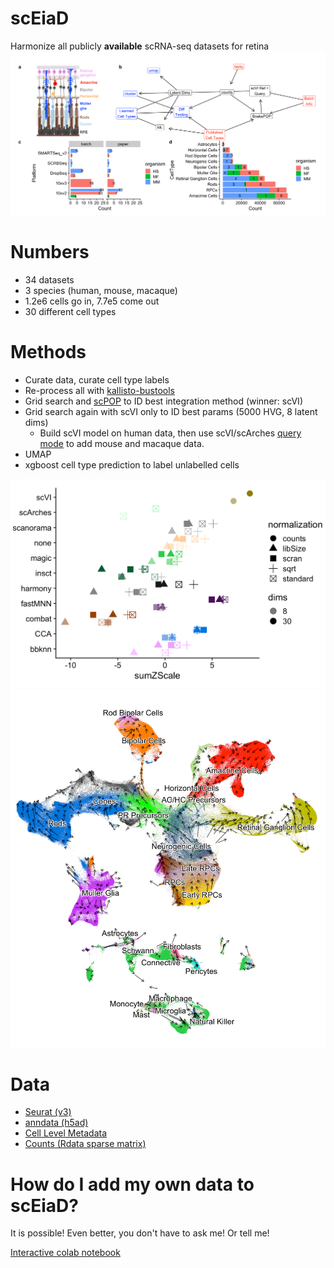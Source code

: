 # scEiaD

 Harmonize all publicly **available** scRNA-seq datasets for retina
  ![](data/fig1_overview.png)
  
 # Numbers
 - 34 datasets
 - 3 species (human, mouse, macaque)
 - 1.2e6 cells go in, 7.7e5 come out
 - 30 different cell types
 

 # Methods
  - Curate data, curate cell type labels
  - Re-process all with [kallisto-bustools](https://www.kallistobus.tools)
  - Grid search and [scPOP](https://github.com/vinay-swamy/scPOP) to ID best integration method (winner: scVI)
  - Grid search again with scVI only to ID best params (5000 HVG, 8 latent dims)
    - Build scVI model on human data, then use scVI/scArches [query mode](https://docs.scvi-tools.org/en/0.9.0/user_guide/notebooks/scarches_scvi_tools.html) to add mouse and macaque data.
  - UMAP
  - xgboost cell type prediction to label unlabelled cells
 
<img src="data/fig2_benchmarking.png" width="600">
  
<img src="data/fig3b_umap.png" width="600">

# Data
  - [Seurat (v3)](http://hpc.nih.gov/~mcgaugheyd/scEiaD/2021_03_17/scEiaD_all_seurat_v3.Rdata)
  - [anndata (h5ad)](http://hpc.nih.gov/~mcgaugheyd/scEiaD/2021_03_17/scEiaD_all_anndata.h5ad)
  - [Cell Level Metadata](http://hpc.nih.gov/~mcgaugheyd/scEiaD/2021_03_17/metadata_filter.tsv.gz)
  - [Counts (Rdata sparse matrix)](http://hpc.nih.gov/~mcgaugheyd/scEiaD/2021_03_17/counts.Rdata)


# How do I add my own data to scEiaD?
It is possible! Even better, you don't have to ask me! Or tell me! 

[Interactive colab notebook](https://colab.research.google.com/github/davemcg/scEiaD/blob/master/colab/Query_scEiaD_with_scVI.ipynb)
